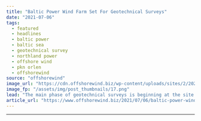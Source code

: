 ```yaml
---
title: "Baltic Power Wind Farm Set For Geotechnical Surveys"
date: "2021-07-06"
tags: 
  - featured
  - headlines
  - baltic power
  - baltic sea
  - geotechnical survey
  - northland power
  - offshore wind
  - pkn orlen
  - offshorewind
source: "offshorewind"
image_url: "https://cdn.offshorewind.biz/wp-content/uploads/sites/2/2021/07/06101003/Baltic-Power-Wind-Farm-Set-For-Geotechnical-Surveys.png"
image_fp: "/assets/img/post_thumbnails/17.png"
lead: "The main phase of geotechnical surveys is beginning at the site of the planned"
article_url: "https://www.offshorewind.biz/2021/07/06/baltic-power-wind-farm-set-for-geotechnical-surveys/"
---
```


---

